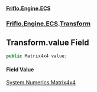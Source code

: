 #### [Friflo.Engine.ECS](index.md 'index')
### [Friflo.Engine.ECS](Friflo.Engine.ECS.md 'Friflo.Engine.ECS').[Transform](Transform.md 'Friflo.Engine.ECS.Transform')

## Transform.value Field

```csharp
public Matrix4x4 value;
```

#### Field Value
[System.Numerics.Matrix4x4](https://docs.microsoft.com/en-us/dotnet/api/System.Numerics.Matrix4x4 'System.Numerics.Matrix4x4')